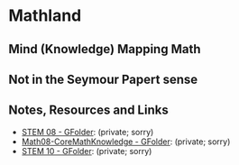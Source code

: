 # Mathland

## Mind (Knowledge) Mapping Math


## Not in the Seymour Papert sense

## Notes, Resources and Links
- [STEM 08 - GFolder](https://drive.google.com/open?id=0BysMfTbvAUUVZ0hyaXM3dl9pbEU): \(private; sorry\)
- [Math08-CoreMathKnowledge - GFolder](https://drive.google.com/open?id=0BysMfTbvAUUVdG1ocURvZ25VZ2M): \(private; sorry\)
- [STEM 10 - GFolder](https://drive.google.com/open?id=0BysMfTbvAUUVNktGZTNESU40WHc): \(private; sorry\)
